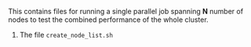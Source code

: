 This contains files for running a single parallel job spanning **N** number of nodes to test the combined performance of the whole cluster.
1. The file `create_node_list.sh`
